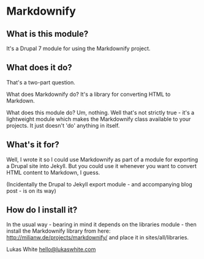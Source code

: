 # Markdownify

## What is this module?

It's a Drupal 7 module for using the Markdownify project.

## What does it do?

That's a two-part question.

What does Markdownify do?  It's a library for converting HTML to Markdown.

What does this module do?  Um, nothing.  Well that's not strictly true - it's a lightweight module which makes the Markdownify class available to your projects.  It just doesn't 'do' anything in itself.

## What's it for?

Well, I wrote it so I could use Markdownify as part of a module for exporting a Drupal site into Jekyll.  But you could use it whenever you want to convert HTML content to Markdown, I guess.

(Incidentally the Drupal to Jekyll export module - and accompanying blog post - is on its way)

## How do I install it?

In the usual way - bearing in mind it depends on the libraries module - then install the Markdownify library from here:  http://milianw.de/projects/markdownify/ and place it in sites/all/libraries.



Lukas White
hello@lukaswhite.com
